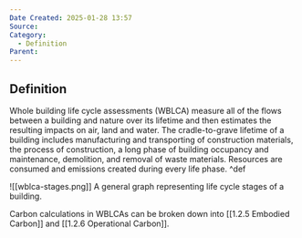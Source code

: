 ```yaml
---
Date Created: 2025-01-28 13:57
Source: 
Category:
  - Definition
Parent:
---
```

## Definition
Whole building life cycle assessments (WBLCA) measure all of the flows between a building and nature over its lifetime and then estimates the resulting impacts on air, land and water. The cradle-to-grave lifetime of a building includes manufacturing and transporting of construction materials, the process of construction, a long phase of building occupancy and maintenance, demolition, and removal of waste materials. Resources are consumed and emissions created during every life phase. ^def

![[wblca-stages.png]]
A general graph representing life cycle stages of a building.

Carbon calculations in WBLCAs can be broken down into [[1.2.5 Embodied Carbon]] and [[1.2.6 Operational Carbon]].

